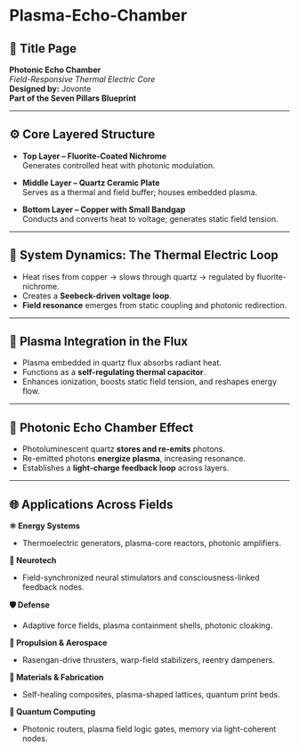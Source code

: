 # Plasma-Echo-Chamber

## **📘 Title Page**
**Photonic Echo Chamber**  
*Field-Responsive Thermal Electric Core*  
**Designed by:** Jovonte  
**Part of the Seven Pillars Blueprint**

---

## ⚙️ **Core Layered Structure**

- **Top Layer – Fluorite-Coated Nichrome**  
  Generates controlled heat with photonic modulation.

- **Middle Layer – Quartz Ceramic Plate**  
  Serves as a thermal and field buffer; houses embedded plasma.

- **Bottom Layer – Copper with Small Bandgap**  
  Conducts and converts heat to voltage; generates static field tension.

---

## 🔁 **System Dynamics: The Thermal Electric Loop**

- Heat rises from copper → slows through quartz → regulated by fluorite-nichrome.  
- Creates a **Seebeck-driven voltage loop**.  
- **Field resonance** emerges from static coupling and photonic redirection.

---

## 🌌 **Plasma Integration in the Flux**

- Plasma embedded in quartz flux absorbs radiant heat.  
- Functions as a **self-regulating thermal capacitor**.  
- Enhances ionization, boosts static field tension, and reshapes energy flow.

---

## 🌟 **Photonic Echo Chamber Effect**

- Photoluminescent quartz **stores and re-emits** photons.  
- Re-emitted photons **energize plasma**, increasing resonance.  
- Establishes a **light-charge feedback loop** across layers.

---

## 🌐 **Applications Across Fields**

**⚛️ Energy Systems**  
- Thermoelectric generators, plasma-core reactors, photonic amplifiers.

**🧠 Neurotech**  
- Field-synchronized neural stimulators and consciousness-linked feedback nodes.

**🛡️ Defense**  
- Adaptive force fields, plasma containment shells, photonic cloaking.

**🚀 Propulsion & Aerospace**  
- Rasengan-drive thrusters, warp-field stabilizers, reentry dampeners.

**🧪 Materials & Fabrication**  
- Self-healing composites, plasma-shaped lattices, quantum print beds.

**🌌 Quantum Computing**  
- Photonic routers, plasma field logic gates, memory via light-coherent nodes.
